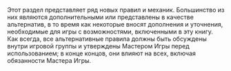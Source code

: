 Этот раздел представляет ряд новых правил и механик. Большинство из них являются дополнительными или представлены в качестве альтернатив, в то время как некоторые вносят дополнения и уточнения, необходимые для игры с возможностями, включенными в эту книгу. Как всегда, все альтернативные правила должны быть обсуждены внутри игровой группы и утверждены Мастером Игры перед использованием; в конце концов, они влияют на всех, включая обязанности Мастера Игры. 
